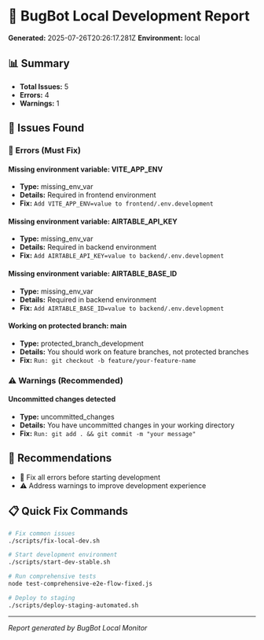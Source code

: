 # 🐛 BugBot Local Development Report

**Generated:** 2025-07-26T20:26:17.281Z
**Environment:** local

## 📊 Summary

- **Total Issues:** 5
- **Errors:** 4
- **Warnings:** 1

## 🚨 Issues Found

### 🚨 Errors (Must Fix)

#### Missing environment variable: VITE_APP_ENV
- **Type:** missing_env_var
- **Details:** Required in frontend environment
- **Fix:** `Add VITE_APP_ENV=value to frontend/.env.development`

#### Missing environment variable: AIRTABLE_API_KEY
- **Type:** missing_env_var
- **Details:** Required in backend environment
- **Fix:** `Add AIRTABLE_API_KEY=value to backend/.env.development`

#### Missing environment variable: AIRTABLE_BASE_ID
- **Type:** missing_env_var
- **Details:** Required in backend environment
- **Fix:** `Add AIRTABLE_BASE_ID=value to backend/.env.development`

#### Working on protected branch: main
- **Type:** protected_branch_development
- **Details:** You should work on feature branches, not protected branches
- **Fix:** `Run: git checkout -b feature/your-feature-name`

### ⚠️ Warnings (Recommended)

#### Uncommitted changes detected
- **Type:** uncommitted_changes
- **Details:** You have uncommitted changes in your working directory
- **Fix:** `Run: git add . && git commit -m "your message"`

## 🔧 Recommendations

- 🚨 Fix all errors before starting development
- ⚠️ Address warnings to improve development experience

## 📋 Quick Fix Commands

```bash
# Fix common issues
./scripts/fix-local-dev.sh

# Start development environment
./scripts/start-dev-stable.sh

# Run comprehensive tests
node test-comprehensive-e2e-flow-fixed.js

# Deploy to staging
./scripts/deploy-staging-automated.sh
```

---
*Report generated by BugBot Local Monitor*
